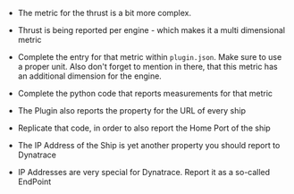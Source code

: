 * The metric for the thrust is a bit more complex.
* Thrust is being reported per engine - which makes it a multi dimensional metric
* Complete the entry for that metric within ```plugin.json```. Make sure to use a proper unit. Also don't forget to mention in there, that this metric has an additional dimension for the engine.
* Complete the python code that reports measurements for that metric

* The Plugin also reports the property for the URL of every ship
* Replicate that code, in order to also report the Home Port of the ship

* The IP Address of the Ship is yet another property you should report to Dynatrace
* IP Addresses are very special for Dynatrace. Report it as a so-called EndPoint
